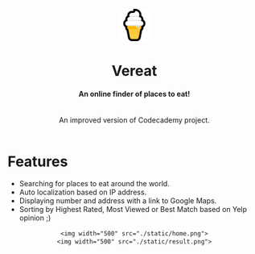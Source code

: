 <p align="center">
    <img width="64" src="./public/favicon.png">
</p>
<h1 align="center">Vereat</h1>
<h4 align="center">
  An online finder of places to eat!
</h4>
<br />
<center>An improved version of Codecademy project.</center>
<br />

# Features

- Searching for places to eat around the world.
- Auto localization based on IP address.
- Displaying number and address with a link to Google Maps.
- Sorting by Highest Rated, Most Viewed or Best Match based on Yelp opinion ;)

<div align="center">

    <img width="500" src="./static/home.png">
    <img width="500" src="./static/result.png">

</div>
